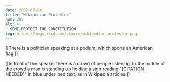```yaml
---
date: 2007-07-04
title: "Wikipedian Protester"
num: 285
alt: >-
  SEMI-PROTECT THE CONSTITUTION
img: https://imgs.xkcd.com/comics/wikipedian_protester.png
---
```

[[There is a politician speaking at a podium, which sports an American flag.]]

[[In front of the speaker there is a crowd of people listening.  In the middle of the crowd a man is standing up holding a sign reading "[CITATION NEEDED]" in blue underlined text, as in Wikipedia articles.]]

